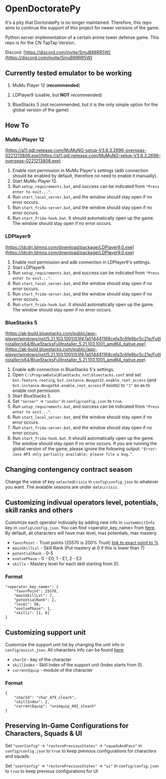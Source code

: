 # OpenDoctoratePy

It's a pity that DoctoratePy is no longer maintained. Therefore, this repo aims to continue the support of this project for newer versions of the game.

Python server implementation of a certain anime tower defense game. This repo is for the CN TapTap Version.

Discord: [https://discord.com/invite/SmuB88RR5W](https://discord.com/invite/SmuB88RR5W)

## Currently tested emulator to be working

1. MuMu Player 12 (**recommended**)

2. LDPlayer9 (usable, but **NOT** recommended)

3. BlueStacks 5 (not recommended, but it is the only simple option for the global version of the game)

## How To

### MuMu Player 12

[https://a11.gdl.netease.com/MuMuNG-setup-V3.8.3.2696-overseas-0221213808.exe](https://a11.gdl.netease.com/MuMuNG-setup-V3.8.3.2696-overseas-0221213808.exe)

1. Enable root permission in MuMu Player's settings (adb connection should be enabled by default, therefore no need to enable it manually).
2. Start MuMu Player 12.
3. Run `setup_requirements.bat`, and success can be indicated from `"Press enter to exit..."`.
4. Run `start_local_server.bat`, and the window should stay open if no error occurs.
5. Run `start_frida-server.bat`, and the window should stay open if no error occurs.
6. Run `start_frida-hook.bat`. It should automatically open up the game. The window should stay open if no error occurs.

### LDPlayer9

[https://ldcdn.ldmnq.com/download/package/LDPlayer9.0.exe](https://ldcdn.ldmnq.com/download/package/LDPlayer9.0.exe)

1. Enable root permission and adb connection in LDPlayer9's settings.
2. Start LDPlayer9.
3. Run `setup_requirements.bat`, and success can be indicated from `"Press enter to exit..."`.
4. Run `start_local_server.bat`, and the window should stay open if no error occurs.
5. Run `start_frida-server.bat`, and the window should stay open if no error occurs.
6. Run `start_frida-hook.bat`. It should automatically open up the game. The window should stay open if no error occurs.

### BlueStacks 5

[https://ak-build.bluestacks.com/public/app-player/windows/nxt/5.21.103.1001/03f47a014441168cefa3c6fe6bc5c21e/FullInstaller/x64/BlueStacksFullInstaller_5.21.103.1001_amd64_native.exe](https://ak-build.bluestacks.com/public/app-player/windows/nxt/5.21.103.1001/03f47a014441168cefa3c6fe6bc5c21e/FullInstaller/x64/BlueStacksFullInstaller_5.21.103.1001_amd64_native.exe)

1. Enable adb connection in BlueStacks 5's settings.
2. Open `C:\ProgramData\BlueStacks_nxt\bluestacks.conf` and set `bst.feature.rooting`, `bst.instance.Nougat32.enable_root_access` (and `bst.instance.Nougat64.enable_root_access` if exists) to `"1"` so as to enable root permission.
3. Start BlueStacks 5.
4. Set `"server"` -> `"useSu"` in `config/config.json` to `true`.
5. Run `setup_requirements.bat`, and success can be indicated from `"Press enter to exit..."`.
6. Run `start_local_server.bat`, and the window should stay open if no error occurs.
7. Run `start_frida-server.bat`, and the window should stay open if no error occurs.
8. Run `start_frida-hook.bat`. It should automatically open up the game. The window should stay open if no error occurs. If you are running the global version of the game, please ignore the following output: `"Error: Java API only partially available; please file a bug."`.

## Changing contengency contract season
Change the value of key `selectedCrisis` in `config\config.json` to whatever you want. The avaiable seasons are under `data\crisis`.

## Customizing indivual operators level, potentials, skill ranks and others
Customize each operator indivually by adding new info in `customUnitInfo` key in `config\config.json`. You can find <operator_key_name> from [here](https://raw.githubusercontent.com/Kengxxiao/ArknightsGameData/master/zh_CN/gamedata/excel/character_table.json). By default, all characters will have max level, max potentials, max mastery.

- `favorPoint` - Trust points (25570 is 200% Trust) [link to exact point to %](https://gamepress.gg/arknights/core-gameplay/arknights-guide-operator-trust)
- `mainSkillLvl` - Skill Rank (Put mastery at 0 if this is lower than 7)
- `potentialRank` - 0-5
- `evolvePhase` - 0 - E0, 1 - E1, 2 - E2
- `skills` - Mastery level for each skill starting from S1.

### Format
```
"<operator_key_name>": {
    "favorPoint": 25570,
    "mainSkillLvl": 7,
    "potentialRank": 2,
    "level": 50, 
    "evolvePhase": 1,
    "skills": [1, 0]
}
```

## Customizing support unit
Customize the support unit list by changing the unit info in `config/assist.json`. All characters info can be found [here](https://raw.githubusercontent.com/Kengxxiao/ArknightsGameData/master/zh_CN/gamedata/excel/character_table.json).

- `charId` - key of the character
- `skillIndex` - Skill Index of the support unit (Index starts from 0).
- `currentEquip` - module of the character

### Format
```
{
    "charId": "char_479_sleach",
    "skillIndex": 2,
    "currentEquip": "uniequip_002_sleach"
}
```

## Preserving In-Game Configurations for Characters, Squads & UI

Set `"userConfig"` -> `"restorePreviousStates"` -> `"squadsAndFavs"` in `config/config.json` to `true` to keep previous configurations for characters and squads.

Set `"userConfig"` -> `"restorePreviousStates"` -> `"ui"` in `config/config.json` to `true` to keep previous configurations for UI.
